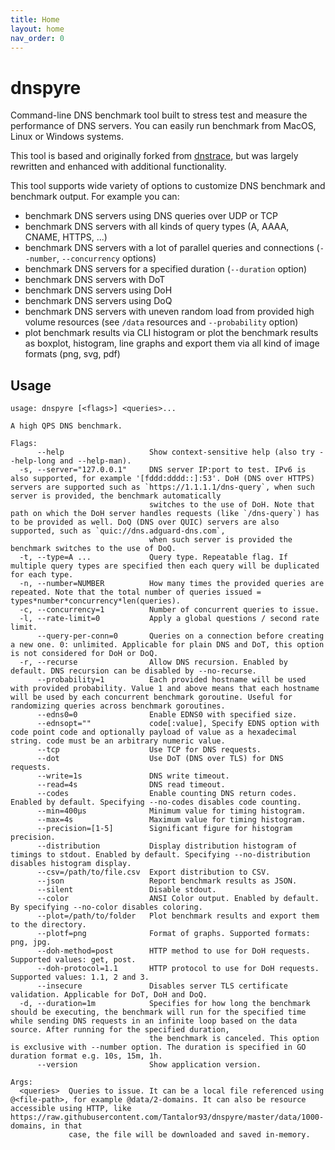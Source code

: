 ```yaml
---
title: Home
layout: home
nav_order: 0
---
```


# dnspyre

Command-line DNS benchmark tool built to stress test and measure the performance of DNS servers. You can easily run benchmark from MacOS, Linux or Windows systems.

This tool is based and originally forked from [dnstrace](https://github.com/redsift/dnstrace), but was largely rewritten and enhanced with additional functionality.

This tool supports wide variety of options to customize DNS benchmark and benchmark output. For example you can:
* benchmark DNS servers using DNS queries over UDP or TCP
* benchmark DNS servers with all kinds of query types (A, AAAA, CNAME, HTTPS, ...)
* benchmark DNS servers with a lot of parallel queries and connections (`--number`, `--concurrency` options)
* benchmark DNS servers for a specified duration (`--duration` option)
* benchmark DNS servers with DoT
* benchmark DNS servers using DoH
* benchmark DNS servers using DoQ
* benchmark DNS servers with uneven random load from provided high volume resources (see `/data` resources and `--probability` option)
* plot benchmark results via CLI histogram or plot the benchmark results as boxplot, histogram, line graphs and export them via all kind of image formats (png, svg, pdf)

## Usage

```
usage: dnspyre [<flags>] <queries>...

A high QPS DNS benchmark.

Flags:
      --help                   Show context-sensitive help (also try --help-long and --help-man).
  -s, --server="127.0.0.1"     DNS server IP:port to test. IPv6 is also supported, for example '[fddd:dddd::]:53'. DoH (DNS over HTTPS) servers are supported such as `https://1.1.1.1/dns-query`, when such server is provided, the benchmark automatically
                               switches to the use of DoH. Note that path on which the DoH server handles requests (like `/dns-query`) has to be provided as well. DoQ (DNS over QUIC) servers are also supported, such as `quic://dns.adguard-dns.com`,
                               when such server is provided the benchmark switches to the use of DoQ.
  -t, --type=A ...             Query type. Repeatable flag. If multiple query types are specified then each query will be duplicated for each type.
  -n, --number=NUMBER          How many times the provided queries are repeated. Note that the total number of queries issued = types*number*concurrency*len(queries).
  -c, --concurrency=1          Number of concurrent queries to issue.
  -l, --rate-limit=0           Apply a global questions / second rate limit.
      --query-per-conn=0       Queries on a connection before creating a new one. 0: unlimited. Applicable for plain DNS and DoT, this option is not considered for DoH or DoQ.
  -r, --recurse                Allow DNS recursion. Enabled by default. DNS recursion can be disabled by --no-recurse.
      --probability=1          Each provided hostname will be used with provided probability. Value 1 and above means that each hostname will be used by each concurrent benchmark goroutine. Useful for randomizing queries across benchmark goroutines.
      --edns0=0                Enable EDNS0 with specified size.
      --ednsopt=""             code[:value], Specify EDNS option with code point code and optionally payload of value as a hexadecimal string. code must be an arbitrary numeric value.
      --tcp                    Use TCP for DNS requests.
      --dot                    Use DoT (DNS over TLS) for DNS requests.
      --write=1s               DNS write timeout.
      --read=4s                DNS read timeout.
      --codes                  Enable counting DNS return codes. Enabled by default. Specifying --no-codes disables code counting.
      --min=400µs              Minimum value for timing histogram.
      --max=4s                 Maximum value for timing histogram.
      --precision=[1-5]        Significant figure for histogram precision.
      --distribution           Display distribution histogram of timings to stdout. Enabled by default. Specifying --no-distribution disables histogram display.
      --csv=/path/to/file.csv  Export distribution to CSV.
      --json                   Report benchmark results as JSON.
      --silent                 Disable stdout.
      --color                  ANSI Color output. Enabled by default. By specifying --no-color disables coloring.
      --plot=/path/to/folder   Plot benchmark results and export them to the directory.
      --plotf=png              Format of graphs. Supported formats: png, jpg.
      --doh-method=post        HTTP method to use for DoH requests. Supported values: get, post.
      --doh-protocol=1.1       HTTP protocol to use for DoH requests. Supported values: 1.1, 2 and 3.
      --insecure               Disables server TLS certificate validation. Applicable for DoT, DoH and DoQ.
  -d, --duration=1m            Specifies for how long the benchmark should be executing, the benchmark will run for the specified time while sending DNS requests in an infinite loop based on the data source. After running for the specified duration,
                               the benchmark is canceled. This option is exclusive with --number option. The duration is specified in GO duration format e.g. 10s, 15m, 1h.
      --version                Show application version.

Args:
  <queries>  Queries to issue. It can be a local file referenced using @<file-path>, for example @data/2-domains. It can also be resource accessible using HTTP, like https://raw.githubusercontent.com/Tantalor93/dnspyre/master/data/1000-domains, in that
             case, the file will be downloaded and saved in-memory.
```
